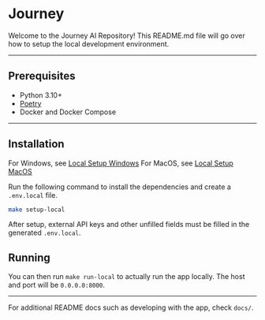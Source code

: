 # Journey

Welcome to the Journey AI Repository! This README.md file will go over how to setup the local development environment.

---

## Prerequisites
* Python 3.10+
* [Poetry](https://python-poetry.org/docs/#installation)
* Docker and Docker Compose

---

## Installation

For Windows, see [Local Setup Windows](./docs/LOCAL_SETUP_WINDOWS.md)
For MacOS, see [Local Setup MacOS](./docs/LOCAL_SETUP_MACOS.md)

Run the following command to install the dependencies and create a `.env.local` file.
```bash
make setup-local
```

After setup, external API keys and other unfilled fields must be filled in the generated `.env.local`.

## Running

You can then run `make run-local` to actually run the app locally. The host and port will be `0.0.0.0:8000`.

---

For additional README docs such as developing with the app, check `docs/`.
